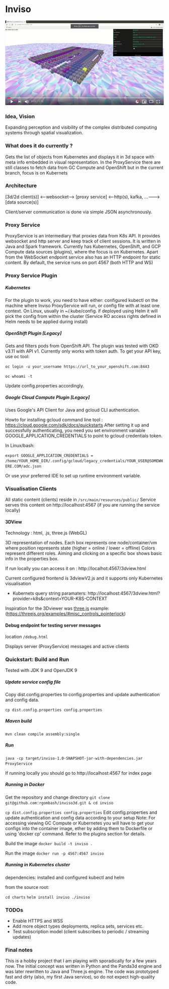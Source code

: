 # Inviso

[![Screen capture video](https://raw.githubusercontent.com/rgombash/inviso/master/inviso_screenshot.png)](https://youtu.be/b5nJMbBpMWQ "Screen capture video")

### Idea, Vision

Expanding perception and visibility of the complex distributed computing systems through spatial visualization.

### What does it do currently ?

Gets the list of objects from Kubernetes and displays it in 3d space with meta info embedded in visual representation. 
In the ProxyService there are still classes to fetch data from GC Compute and OpenShift but in the current branch, focus is on Kubernets

### Architecture

[3d/2d client(s)] <--websocket--> [proxy service] <--http(s), kafka, ...---> [data source(s)]

Client/server communication is done via simple JSON asynchronously.

### Proxy Service

ProxyService is an intermediary that proxies data from K8s API. It provides websocket and http server and keep track of client sessions.
It is written in Java and Spark framework. Currently has Kubernetes, OpenShift, and GCP Compute data sources (plugins), where the focus is on Kubernetes. 
Apart from the WebSocket endpoint service also has an HTTP endpoint for static content. 
By default, the service runs on port 4567 (both HTTP and WS)

### Proxy Service Plugin 

##### Kubernetes


For the plugin to work, you need to have either:
configured kubectl on the machine where Inviso ProxyService will run, or config file with at least one context. On Linux, usually in ~/.kube/config.
if deployed using Helm it will pick the config from within the cluster (Service RO access rights defined in Helm needs to be applied during install)

##### OpenShift Plugin [Legacy]

Gets and filters pods from OpenShift API. The plugin was tested with OKD v3.11 with API v1.
Currently only works with token auth. 
To get your API key, use oc tool: 

`oc login -u your_username https://url_to_your_openshift.com:8443`

`oc whoami -t` 

Update config.properties accordingly.

##### Google Cloud Compute Plugin [Legacy]

Uses Google's API Client for Java and gcloud CLI authentication.  

Howto for installing gcloud command line tool : https://cloud.google.com/sdk/docs/quickstarts
After setting it up and successfully authenticating, you need you set environment variable GOOGLE_APPLICATION_CREDENTIALS to point to gcloud credentials token.

In Linux/bash: 

`export GOOGLE_APPLICATION_CREDENTIALS = /home/YOUR_HOME_DIR/.config/gcloud/legacy_credentials/YOUR_USER@SOMEWHERE.COM/adc.json`

Or use your preferred IDE to set up runtime environment variable.   


### Visualisation Clients

All static content (clients) reside in `/src/main/resources/public/`
Service serves this content on http://localhost:4567 (if you are running the service locally)

#### 3DView 

Technology : html, .js, three.js (WebGL)

3D representation of nodes. Each box represents one node/container/vm where position represents state (higher = online / lower = offline)
Colors represent different roles. Aiming and clicking on a specific box shows basic info in the properties box.

If run locally you can access it on : http://localhot:4567/3dview.html

Current configured frontend is 3dviewV2.js and it supports only Kubernetes visualisation 

* Kubernets query string paramaters: http://localhost:4567/3dview.html?provider=k8s&context=YOUR-K8S-CONTEXT

Inspiration for the 3Dviewer was [three.js](https://threejs.org/) example: (https://threejs.org/examples/#misc_controls_pointerlock)

#### Debug endpoint for testing server messages

location `/debug.html`

Displays server (ProxyService) messages and active clients

### Quickstart: Build and Run

Tested with JDK 9 and OpenJDK 9 

##### Update service config file

Copy dist.config.properties to config.properties and update authentication and config data.

`cp dist.config.properties config.properties`

##### Maven build

`mvn clean compile assembly:single`

##### Run

`java -cp target/inviso-1.0-SNAPSHOT-jar-with-dependencies.jar ProxyService`

If running locally you should go to http://localhost:4567 for index page

##### Running in Docker

Get the repository and change directory
`git clone git@github.com:rgombash/inviso3d.git & cd inviso`

`cp dist.config.properties config.properties`
Edit config.properties and update authentication and config data according to your setup
Note: For accessing viewing GC Compute or Kubernetes you will have to get your configs into the container image, ether by adding them to Dockerfile or using 'docker cp' command. Refer to the plugins section for details.

Build the image
`docker build -t inviso .`

Run the image
`docker run -p 4567:4567 inviso`

##### Running in Kubernetes cluster
dependencies: installed and configured kubectl and helm 

from the source root:

`cd charts`
`helm install inviso ./inviso`

### TODOs
* Enable HTTPS and WSS
* Add more object types deployments, replica sets, services etc. 
* Test subscription model (client subscribes to periodic / streaming updates)

### Final notes
This is a hobby project that I am playing with sporadically for a few years now. The initial concept was written in Python and the Panda3d engine and was later rewritten to Java and Three.js engine.
The code was prototyped fast and dirty (also, my first Java service), so do not expect high-quality code.
